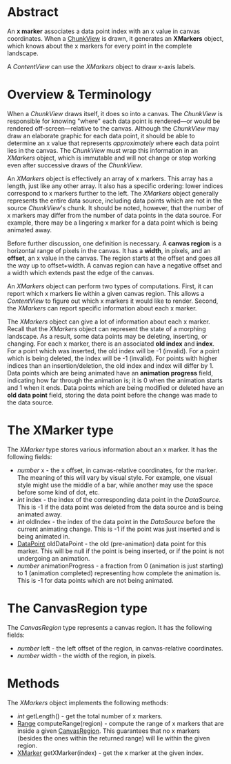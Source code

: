 # Abstract

An **x marker** associates a data point index with an x value in canvas coordinates. When a [ChunkView](ChunkView.md) is drawn, it generates an **XMarkers** object, which knows about the x markers for every point in the complete landscape.

A *ContentView* can use the *XMarkers* object to draw x-axis labels.

# Overview & Terminology

When a *ChunkView* draws itself, it does so into a canvas. The *ChunkView* is responsible for knowing "where" each data point is rendered&mdash;or would be rendered off-screen&mdash;relative to the canvas. Although the *ChunkView* may draw an elaborate graphic for each data point, it should be able to determine an x value that represents *approximately* where each data point lies in the canvas. The *ChunkView* must wrap this information in an *XMarkers* object, which is immutable and will not change or stop working even after successive draws of the *ChunkView*.

An *XMarkers* object is effectively an array of x markers. This array has a length, just like any other array. It also has a specific ordering: lower indices correspond to x markers further to the left. The *XMarkers* object generally represents the entire data source, including data points which are not in the source *ChunkView*'s chunk. It should be noted, however, that the number of x markers may differ from the number of data points in the data source. For example, there may be a lingering x marker for a data point which is being animated away.

Before further discussion, one definition is necessary. A **canvas region** is a horizontal range of pixels in the canvas. It has a **width**, in pixels, and an **offset**, an x value in the canvas. The region starts at the offset and goes all the way up to offset+width. A canvas region can have a negative offset and a width which extends past the edge of the canvas.

An *XMarkers* object can perform two types of computations. First, it can report which x markers lie within a given canvas region. This allows a *ContentView* to figure out which x markers it would like to render. Second, the *XMarkers* can report specific information about each x marker.

The *XMarkers* object can give a lot of information about each x marker. Recall that the *XMarkers* object can represent the state of a morphing landscape. As a result, some data points may be deleting, inserting, or changing. For each x marker, there is an associated **old index** and **index**. For a point which was inserted, the old index will be -1 (invalid). For a point which is being deleted, the index will be -1 (invalid). For points with higher indices than an insertion/deletion, the old index and index will differ by 1. Data points which are being animated have an **animation progress** field, indicating how far through the animation is; it is 0 when the animation starts and 1 when it ends. Data points which are being modified or deleted have an **old data point** field, storing the data point before the change was made to the data source.

# The XMarker type

The *XMarker* type stores various information about an x marker. It has the following fields:

 * *number* x - the x offset, in canvas-relative coordinates, for the marker. The meaning of this will vary by visual style. For example, one visual style might use the middle of a bar, while another may use the space before some kind of dot, etc.
 * *int* index - the index of the corresponding data point in the *DataSource*. This is -1 if the data point was deleted from the data source and is being animated away.
 * *int* oldIndex - the index of the data point in the *DataSource* before the current animating change. This is -1 if the point was just inserted and is being animated in.
 * [DataPoint](../DataSource.md#the-datapoint-type) oldDataPoint - the old (pre-animation) data point for this marker. This will be null if the point is being inserted, or if the point is not undergoing an animation.
 * *number* animationProgress - a fraction from 0 (animation is just starting) to 1 (animation completed) representing how complete the animation is. This is -1 for data points which are not being animated.

# The CanvasRegion type

The *CanvasRegion* type represents a canvas region. It has the following fields:

 * *number* left - the left offset of the region, in canvas-relative coordinates.
 * *number* width - the width of the region, in pixels.

# Methods

The *XMarkers* object implements the following methods:

 * *int* getLength() - get the total number of x markers.
 * [Range](VisualStyle.md#the-range-type) computeRange(region) - compute the range of x markers that are inside a given [CanvasRegion](#the-canvasregion-type). This guarantees that no x markers (besides the ones within the returned range) will lie within the given region.
 * [XMarker](#the-xmarker-type) getXMarker(index) - get the x marker at the given index.
